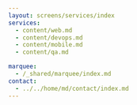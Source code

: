 ```yaml
---
layout: screens/services/index
services:
  - content/web.md
  - content/devops.md
  - content/mobile.md
  - content/qa.md

marquee:
  - /_shared/marquee/index.md
contact:
  - ../../home/md/contact/index.md
---
```

